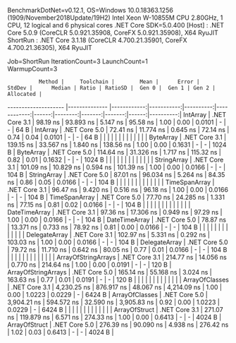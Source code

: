 
BenchmarkDotNet=v0.12.1, OS=Windows 10.0.18363.1256 (1909/November2018Update/19H2)
Intel Xeon W-10855M CPU 2.80GHz, 1 CPU, 12 logical and 6 physical cores
.NET Core SDK=5.0.400
  [Host]   : .NET Core 5.0.9 (CoreCLR 5.0.921.35908, CoreFX 5.0.921.35908), X64 RyuJIT
  ShortRun : .NET Core 3.1.18 (CoreCLR 4.700.21.35901, CoreFX 4.700.21.36305), X64 RyuJIT

Job=ShortRun  IterationCount=3  LaunchCount=1  
WarmupCount=3  

              Method |     Toolchain |        Mean |      Error |    StdDev |      Median | Ratio | RatioSD |  Gen 0 |  Gen 1 | Gen 2 | Allocated |
-------------------- |-------------- |------------:|-----------:|----------:|------------:|------:|--------:|-------:|-------:|------:|----------:|
            IntArray | .NET Core 3.1 |    98.19 ns |  93.893 ns |  5.147 ns |    95.58 ns |  1.00 |    0.00 | 0.0101 |      - |     - |      64 B |
            IntArray | .NET Core 5.0 |    72.41 ns |  11.774 ns |  0.645 ns |    72.14 ns |  0.74 |    0.04 | 0.0101 |      - |     - |      64 B |
                     |               |             |            |           |             |       |         |        |        |       |           |
           ByteArray | .NET Core 3.1 |   139.15 ns |  33.567 ns |  1.840 ns |   138.56 ns |  1.00 |    0.00 | 0.1631 |      - |     - |    1024 B |
           ByteArray | .NET Core 5.0 |   114.64 ns |  31.326 ns |  1.717 ns |   115.32 ns |  0.82 |    0.01 | 0.1632 |      - |     - |    1024 B |
                     |               |             |            |           |             |       |         |        |        |       |           |
         StringArray | .NET Core 3.1 |   101.09 ns |  10.829 ns |  0.594 ns |   101.39 ns |  1.00 |    0.00 | 0.0166 |      - |     - |     104 B |
         StringArray | .NET Core 5.0 |    87.01 ns |  96.034 ns |  5.264 ns |    84.35 ns |  0.86 |    0.05 | 0.0166 |      - |     - |     104 B |
                     |               |             |            |           |             |       |         |        |        |       |           |
       TimeSpanArray | .NET Core 3.1 |    96.47 ns |   9.420 ns |  0.516 ns |    96.18 ns |  1.00 |    0.00 | 0.0166 |      - |     - |     104 B |
       TimeSpanArray | .NET Core 5.0 |    77.70 ns |  24.285 ns |  1.331 ns |    77.15 ns |  0.81 |    0.02 | 0.0166 |      - |     - |     104 B |
                     |               |             |            |           |             |       |         |        |        |       |           |
       DateTimeArray | .NET Core 3.1 |    97.36 ns |  17.306 ns |  0.949 ns |    97.29 ns |  1.00 |    0.00 | 0.0166 |      - |     - |     104 B |
       DateTimeArray | .NET Core 5.0 |    78.87 ns |  13.371 ns |  0.733 ns |    78.92 ns |  0.81 |    0.00 | 0.0166 |      - |     - |     104 B |
                     |               |             |            |           |             |       |         |        |        |       |           |
       DelegateArray | .NET Core 3.1 |   102.97 ns |   5.331 ns |  0.292 ns |   103.03 ns |  1.00 |    0.00 | 0.0166 |      - |     - |     104 B |
       DelegateArray | .NET Core 5.0 |    79.72 ns |  11.710 ns |  0.642 ns |    80.05 ns |  0.77 |    0.01 | 0.0166 |      - |     - |     104 B |
                     |               |             |            |           |             |       |         |        |        |       |           |
 ArrayOfStringArrays | .NET Core 3.1 |   214.77 ns |  14.056 ns |  0.770 ns |   214.64 ns |  1.00 |    0.00 | 0.0191 |      - |     - |     120 B |
 ArrayOfStringArrays | .NET Core 5.0 |   165.14 ns |  55.168 ns |  3.024 ns |   163.63 ns |  0.77 |    0.01 | 0.0191 |      - |     - |     120 B |
                     |               |             |            |           |             |       |         |        |        |       |           |
      ArrayOfClasses | .NET Core 3.1 | 4,230.25 ns | 876.917 ns | 48.067 ns | 4,214.09 ns |  1.00 |    0.00 | 1.0223 | 0.0229 |     - |    6424 B |
      ArrayOfClasses | .NET Core 5.0 | 3,904.21 ns | 594.572 ns | 32.590 ns | 3,905.83 ns |  0.92 |    0.00 | 1.0223 | 0.0229 |     - |    6424 B |
                     |               |             |            |           |             |       |         |        |        |       |           |
       ArrayOfStruct | .NET Core 3.1 |   271.07 ns | 119.879 ns |  6.571 ns |   274.33 ns |  1.00 |    0.00 | 0.6413 |      - |     - |    4024 B |
       ArrayOfStruct | .NET Core 5.0 |   276.39 ns |  90.090 ns |  4.938 ns |   276.42 ns |  1.02 |    0.03 | 0.6413 |      - |     - |    4024 B |

